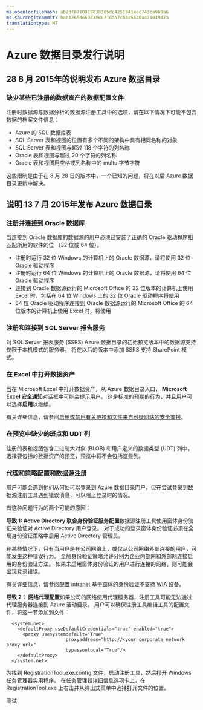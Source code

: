 ```yaml
---
ms.openlocfilehash: ab2df8710818838365dc4251941eec743ca9b0a6
ms.sourcegitcommit: bab1265d669c3e6871daa7cb8a5640a47104947a
translationtype: MT
---
```

<properties
   pageTitle="Azure 数据目录发行说明"
   description="Azure 数据目录的 28 8 月 2015年公共预览版本的发行说明。"
   services="data-catalog"
   documentationCenter=""
   authors="steelanddata"
   manager="NA"
   editor=""
   tags=""/>
<tags
   ms.service="data-catalog"
   ms.devlang="NA"
   ms.topic="article"
   ms.tgt_pltfrm="NA"
   ms.workload="data-catalog"
   ms.date="08/28/2015"
   ms.author="maroche"/>

# Azure 数据目录发行说明

## 28 8 月 2015年的说明发布 Azure 数据目录

### 缺少某些已注册的数据资产的数据配置文件

注册时数据源与数据分析的数据源注册工具中的选项，请在以下情况下可能不包含数据的档案文件信息︰

* Azure 的 SQL 数据库表
* SQL Server 表和视图的位置有多个不同的架构中具有相同名称的对象
* SQL Server 表和视图与超过 118 个字符的列名称
* Oracle 表和视图与超过 20 个字符的列名称
* Oracle 表和视图用空格或列名称中的 multu 字节字符

这些限制是由于在 8 月 28 日的版本中，一个已知的问题，将在以后 Azure 数据目录更新中解决。

## 说明 13 7 月 2015年发布 Azure 数据目录

### 注册并连接到 Oracle 数据库

当连接到 Oracle 数据库的数据源的用户必须已安装了正确的 Oracle 驱动程序相匹配所用的软件的位 （32 位或 64 位）。

-   注册时运行 32 位 Windows 的计算机上的 Oracle 数据源，请将使用 32 位 Oracle 驱动程序
-   注册时运行 64 位 Windows 的计算机上的 Oracle 数据源，请将使用 64 位 Oracle 驱动程序
-   连接到 Oracle 数据源运行的 Microsoft Office 的 32 位版本的计算机上使用 Excel 时，包括在 64 位 Windows 上的 32 位 Oracle 驱动程序将使用
-   64 位 Oracle 驱动程序连接到 Oracle 数据源运行的 Microsoft Office 的 64 位版本的计算机上使用 Excel 时，将使用

### 注册和连接到 SQL Server 报告服务

对 SQL Server 报表服务 (SSRS) Azure 数据目录的初始预览版本中的数据源支持仅限于本机模式的服务器。 将在以后的版本中添加 SSRS 支持 SharePoint 模式。

### 在 Excel 中打开数据资产

当在 Microsoft Excel 中打开数据资产，从 Azure 数据目录入口， **Microsoft Excel 安全通知**对话框中可能会提示用户。 这是标准的预期的行为，并且用户可以选择**启用**以继续。

有关详细信息，请参阅[启用或禁用有关链接和文件来自可疑网站的安全警报](https://support.office.com/en-us/article/Enable-or-disable-security-alerts-about-links-and-files-from-suspicious-websites-A1AC6AE9-5C4A-4EB3-B3F8-143336039BBE)。

### 在预览中缺少的斑点和 UDT 列

注册的表和视图包含二进制大对象 (BLOB) 和用户定义的数据类型 (UDT) 列中，选择要包括的数据资产的预览，预览中将不会包括这些列。

### 代理和策略配置和数据源注册

用户可能会遇到他们从何处可以登录到 Azure 数据目录门户，但在尝试登录到数据源注册工具遇到错误消息，可以阻止登录时的情况。

有这种问题行为的两个可能的原因︰

**导致 1: Active Directory 联合身份验证服务配置**数据源注册工具使用窗体身份验证来验证对 Active Directory 用户登录。 对于成功的登录窗体身份验证必须在全局身份验证策略中启用 Active Directory 管理员。

在某些情况下，只有当用户是在公司网络上，或仅从公司网络外部连接的用户，可能发生这种错误行为。 全局身份验证策略允许分别为企业内部网和外部网连接启用的身份验证方法。 如果未启用窗体身份验证的用户进行连接的网络，则可能会出现登录错误。

有关详细信息，请参阅[配置 intranet 基于窗体的身份验证不支持 WIA 设备](https://technet.microsoft.com/library/dn727110.aspx)。

**导致 2︰ 网络代理配置**如果公司的网络使用代理服务器，注册工具可能无法通过代理服务器连接到 Azure 活动目录。 用户可以确保注册工具编辑工具的配置文件，将这一节添加到文件︰


      <system.net>
        <defaultProxy useDefaultCredentials="true" enabled="true">
          <proxy usesystemdefault="True"
                          proxyaddress="http://<your corporate network proxy url>"
                          bypassonlocal="True"/>
        </defaultProxy>
      </system.net>


为找到 RegistrationTool.exe.config 文件，启动注册工具，然后打开 Windows 任务管理器实用程序。 在任务管理器详细信息选项卡上，在 RegistrationTool.exe 上右击并从弹出式菜单中选择打开文件的位置。

测试
